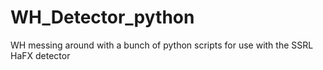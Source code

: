 # WH_Detector_python
WH messing around with a bunch of python scripts for use with the SSRL HaFX detector
